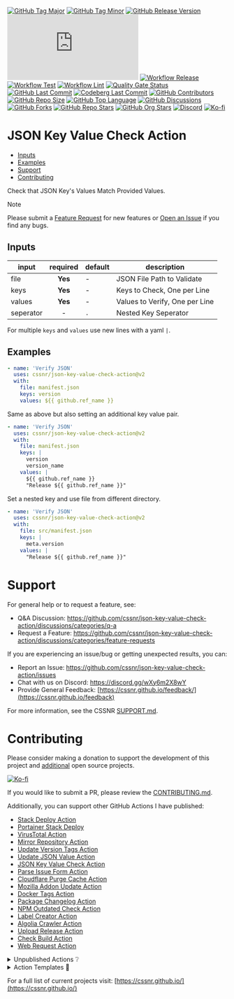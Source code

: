 [![GitHub Tag Major](https://img.shields.io/github/v/tag/cssnr/json-key-value-check-action?sort=semver&filter=!v*.*&logo=git&logoColor=white&labelColor=585858&label=%20)](https://github.com/cssnr/json-key-value-check-action/tags)
[![GitHub Tag Minor](https://img.shields.io/github/v/tag/cssnr/json-key-value-check-action?sort=semver&filter=!v*.*.*&logo=git&logoColor=white&labelColor=585858&label=%20)](https://github.com/cssnr/json-key-value-check-action/releases)
[![GitHub Release Version](https://img.shields.io/github/v/release/cssnr/json-key-value-check-action?logo=git&logoColor=white&labelColor=585858&label=%20)](https://github.com/cssnr/json-key-value-check-action/releases/latest)
[![GitHub Dist Size](https://img.shields.io/github/size/cssnr/json-key-value-check-action/dist%2Findex.js?logo=bookstack&logoColor=white&label=dist%20size)](https://github.com/cssnr/json-key-value-check-action/blob/master/src/index.ts)
[![Workflow Release](https://img.shields.io/github/actions/workflow/status/cssnr/json-key-value-check-action/release.yaml?logo=cachet&label=release)](https://github.com/cssnr/json-key-value-check-action/actions/workflows/release.yaml)
[![Workflow Test](https://img.shields.io/github/actions/workflow/status/cssnr/json-key-value-check-action/test.yaml?logo=cachet&label=test)](https://github.com/cssnr/json-key-value-check-action/actions/workflows/test.yaml)
[![Workflow Lint](https://img.shields.io/github/actions/workflow/status/cssnr/json-key-value-check-action/lint.yaml?logo=cachet&label=lint)](https://github.com/cssnr/json-key-value-check-action/actions/workflows/lint.yaml)
[![Quality Gate Status](https://sonarcloud.io/api/project_badges/measure?project=cssnr_json-key-value-check-action&metric=alert_status)](https://sonarcloud.io/summary/new_code?id=cssnr_json-key-value-check-action)
[![GitHub Last Commit](https://img.shields.io/github/last-commit/cssnr/json-key-value-check-action?logo=github&label=updated)](https://github.com/cssnr/json-key-value-check-action/pulse)
[![Codeberg Last Commit](https://img.shields.io/gitea/last-commit/cssnr/json-key-value-check-action/master?gitea_url=https%3A%2F%2Fcodeberg.org%2F&logo=codeberg&logoColor=white&label=updated)](https://codeberg.org/cssnr/json-key-value-check-action)
[![GitHub Contributors](https://img.shields.io/github/contributors/cssnr/json-key-value-check-action?logo=github)](https://github.com/cssnr/json-key-value-check-action/graphs/contributors)
[![GitHub Repo Size](https://img.shields.io/github/repo-size/cssnr/json-key-value-check-action?logo=bookstack&logoColor=white&label=repo%20size)](https://github.com/cssnr/json-key-value-check-action?tab=readme-ov-file#readme)
[![GitHub Top Language](https://img.shields.io/github/languages/top/cssnr/json-key-value-check-action?logo=htmx)](https://github.com/cssnr/json-key-value-check-action)
[![GitHub Discussions](https://img.shields.io/github/discussions/cssnr/json-key-value-check-action?logo=github)](https://github.com/cssnr/json-key-value-check-action/discussions)
[![GitHub Forks](https://img.shields.io/github/forks/cssnr/json-key-value-check-action?style=flat&logo=github)](https://github.com/cssnr/json-key-value-check-action/forks)
[![GitHub Repo Stars](https://img.shields.io/github/stars/cssnr/json-key-value-check-action?style=flat&logo=github)](https://github.com/cssnr/json-key-value-check-action/stargazers)
[![GitHub Org Stars](https://img.shields.io/github/stars/cssnr?style=flat&logo=github&label=org%20stars)](https://cssnr.github.io/)
[![Discord](https://img.shields.io/discord/899171661457293343?logo=discord&logoColor=white&label=discord&color=7289da)](https://discord.gg/wXy6m2X8wY)
[![Ko-fi](https://img.shields.io/badge/Ko--fi-72a5f2?logo=kofi&label=support)](https://ko-fi.com/cssnr)

# JSON Key Value Check Action

- [Inputs](#Inputs)
- [Examples](#Examples)
- [Support](#Support)
- [Contributing](#Contributing)

Check that JSON Key's Values Match Provided Values.

> [!NOTE]  
> Please submit a [Feature Request](https://github.com/cssnr/json-key-value-check-action/discussions/categories/feature-requests)
> for new features or [Open an Issue](https://github.com/cssnr/json-key-value-check-action/issues) if you find any bugs.

## Inputs

| input     | required | default | description                    |
| --------- | :------: | ------- | ------------------------------ |
| file      | **Yes**  | -       | JSON File Path to Validate     |
| keys      | **Yes**  | -       | Keys to Check, One per Line    |
| values    | **Yes**  | -       | Values to Verify, One per Line |
| seperator |    -     | `.`     | Nested Key Seperator           |

For multiple `keys` and `values` use new lines with a yaml `|`.

## Examples

```yaml
- name: 'Verify JSON'
  uses: cssnr/json-key-value-check-action@v2
  with:
    file: manifest.json
    keys: version
    values: ${{ github.ref_name }}
```

Same as above but also setting an additional key value pair.

```yaml
- name: 'Verify JSON'
  uses: cssnr/json-key-value-check-action@v2
  with:
    file: manifest.json
    keys: |
      version
      version_name
    values: |
      ${{ github.ref_name }}
      "Release ${{ github.ref_name }}"
```

Set a nested key and use file from different directory.

```yaml
- name: 'Verify JSON'
  uses: cssnr/json-key-value-check-action@v2
  with:
    file: src/manifest.json
    keys: |
      meta.version
    values: |
      "Release ${{ github.ref_name }}"
```

# Support

For general help or to request a feature, see:

- Q&A Discussion: https://github.com/cssnr/json-key-value-check-action/discussions/categories/q-a
- Request a Feature: https://github.com/cssnr/json-key-value-check-action/discussions/categories/feature-requests

If you are experiencing an issue/bug or getting unexpected results, you can:

- Report an Issue: https://github.com/cssnr/json-key-value-check-action/issues
- Chat with us on Discord: https://discord.gg/wXy6m2X8wY
- Provide General Feedback: [https://cssnr.github.io/feedback/](https://cssnr.github.io/feedback)

For more information, see the CSSNR [SUPPORT.md](https://github.com/cssnr/.github/blob/master/.github/SUPPORT.md#support).

# Contributing

Please consider making a donation to support the development of this project
and [additional](https://cssnr.com/) open source projects.

[![Ko-fi](https://ko-fi.com/img/githubbutton_sm.svg)](https://ko-fi.com/cssnr)

If you would like to submit a PR, please review the [CONTRIBUTING.md](#contributing-ov-file).

Additionally, you can support other GitHub Actions I have published:

- [Stack Deploy Action](https://github.com/cssnr/stack-deploy-action?tab=readme-ov-file#readme)
- [Portainer Stack Deploy](https://github.com/cssnr/portainer-stack-deploy-action?tab=readme-ov-file#readme)
- [VirusTotal Action](https://github.com/cssnr/virustotal-action?tab=readme-ov-file#readme)
- [Mirror Repository Action](https://github.com/cssnr/mirror-repository-action?tab=readme-ov-file#readme)
- [Update Version Tags Action](https://github.com/cssnr/update-version-tags-action?tab=readme-ov-file#readme)
- [Update JSON Value Action](https://github.com/cssnr/update-json-value-action?tab=readme-ov-file#readme)
- [JSON Key Value Check Action](https://github.com/cssnr/json-key-value-check-action?tab=readme-ov-file#readme)
- [Parse Issue Form Action](https://github.com/cssnr/parse-issue-form-action?tab=readme-ov-file#readme)
- [Cloudflare Purge Cache Action](https://github.com/cssnr/cloudflare-purge-cache-action?tab=readme-ov-file#readme)
- [Mozilla Addon Update Action](https://github.com/cssnr/mozilla-addon-update-action?tab=readme-ov-file#readme)
- [Docker Tags Action](https://github.com/cssnr/docker-tags-action?tab=readme-ov-file#readme)
- [Package Changelog Action](https://github.com/cssnr/package-changelog-action?tab=readme-ov-file#readme)
- [NPM Outdated Check Action](https://github.com/cssnr/npm-outdated-action?tab=readme-ov-file#readme)
- [Label Creator Action](https://github.com/cssnr/label-creator-action?tab=readme-ov-file#readme)
- [Algolia Crawler Action](https://github.com/cssnr/algolia-crawler-action?tab=readme-ov-file#readme)
- [Upload Release Action](https://github.com/cssnr/upload-release-action?tab=readme-ov-file#readme)
- [Check Build Action](https://github.com/cssnr/check-build-action?tab=readme-ov-file#readme)
- [Web Request Action](https://github.com/cssnr/web-request-action?tab=readme-ov-file#readme)

<details><summary>Unpublished Actions ❔</summary>

These actions' are not published on the Marketplace, but may be useful.

Generic Actions:

- [cssnr/draft-release-action](https://github.com/cssnr/draft-release-action) - Keep a draft release ready to publish.
- [cssnr/env-json-action](https://github.com/cssnr/env-json-action) - Convert env file to json or vice versa.
- [cssnr/get-commit-action](https://github.com/cssnr/get-commit-action) - Get the current commit with full details.

Specific Actions:

- [cssnr/push-artifacts-action](https://github.com/cssnr/push-artifacts-action) - Sync's artifacts to a remote host.
- [smashedr/update-release-notes-action](https://github.com/smashedr/update-release-notes-action) - Update release notes.

---

</details>

<details><summary>Action Templates 📝</summary>

These are basic actions' templates that I use for creating new actions.

- [js-test-action](https://github.com/smashedr/js-test-action?tab=readme-ov-file#readme) - JavaScript
- [py-test-action](https://github.com/smashedr/py-test-action?tab=readme-ov-file#readme) - Python
- [ts-test-action](https://github.com/smashedr/ts-test-action?tab=readme-ov-file#readme) - TypeScript
- [docker-test-action](https://github.com/smashedr/docker-test-action?tab=readme-ov-file#readme) - Docker Image

Note: The `docker-action` template runs from, builds for, and pushes images to [GitHub Container Registry](https://docs.github.com/en/packages/working-with-a-github-packages-registry/working-with-the-container-registry).

---

</details>

For a full list of current projects visit: [https://cssnr.github.io/](https://cssnr.github.io/)
